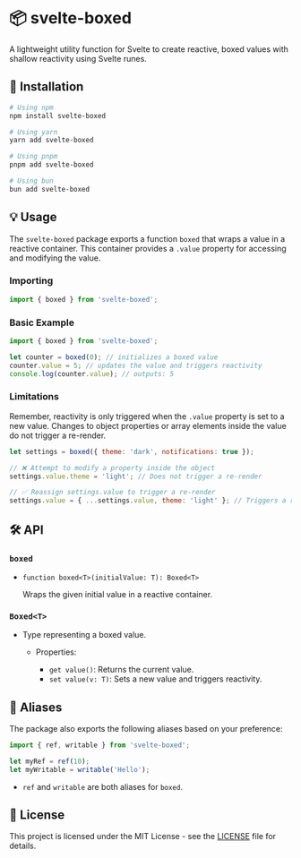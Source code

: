 # 📦 svelte-boxed

A lightweight utility function for Svelte to create reactive, boxed values with shallow reactivity using Svelte runes.

## 🚀 Installation

```bash
# Using npm
npm install svelte-boxed

# Using yarn
yarn add svelte-boxed

# Using pnpm
pnpm add svelte-boxed

# Using bun
bun add svelte-boxed
```

## 💡 Usage

The `svelte-boxed` package exports a function `boxed` that wraps a value in a reactive container. This container provides a `.value` property for accessing and modifying the value.

### Importing

```javascript
import { boxed } from 'svelte-boxed';
```

### Basic Example

```javascript
import { boxed } from 'svelte-boxed';

let counter = boxed(0); // initializes a boxed value
counter.value = 5; // updates the value and triggers reactivity
console.log(counter.value); // outputs: 5
```

### Limitations

Remember, reactivity is only triggered when the `.value` property is set to a new value. Changes to object properties or array elements inside the value do not trigger a re-render.

```javascript
let settings = boxed({ theme: 'dark', notifications: true });

// ❌ Attempt to modify a property inside the object
settings.value.theme = 'light'; // Does not trigger a re-render

// ✅ Reassign settings.value to trigger a re-render
settings.value = { ...settings.value, theme: 'light' }; // Triggers a re-render
```

## 🛠️ API

### `boxed`

- `function boxed<T>(initialValue: T): Boxed<T>`

  Wraps the given initial value in a reactive container.

### `Boxed<T>`

- Type representing a boxed value.

  - Properties:

    - `get value()`: Returns the current value.
    - `set value(v: T)`: Sets a new value and triggers reactivity.

## 🔄 Aliases

The package also exports the following aliases based on your preference:

```javascript
import { ref, writable } from 'svelte-boxed';

let myRef = ref(10);
let myWritable = writable('Hello');
```

- `ref` and `writable` are both aliases for `boxed`.

## 📜 License

This project is licensed under the MIT License - see the [LICENSE](LICENSE) file for details.